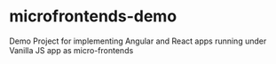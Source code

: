 # microfrontends-demo
Demo Project for implementing Angular and React apps running under Vanilla JS app as micro-frontends

